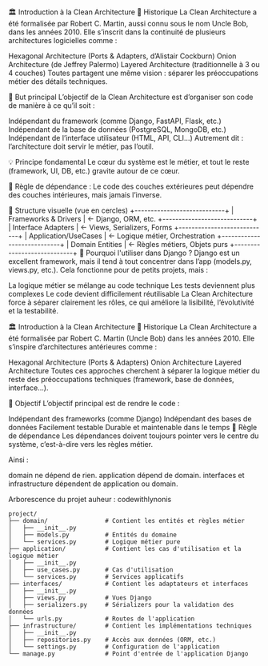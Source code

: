 🏛️ Introduction à la Clean Architecture
📜 Historique
La Clean Architecture a été formalisée par Robert C. Martin, aussi connu sous le nom Uncle Bob, dans les années 2010. Elle s’inscrit dans la continuité de plusieurs architectures logicielles comme :

Hexagonal Architecture (Ports & Adapters, d’Alistair Cockburn)
Onion Architecture (de Jeffrey Palermo)
Layered Architecture (traditionnelle à 3 ou 4 couches)
Toutes partagent une même vision : séparer les préoccupations métier des détails techniques.

🧰 But principal
L’objectif de la Clean Architecture est d’organiser son code de manière à ce qu’il soit :

Indépendant du framework (comme Django, FastAPI, Flask, etc.)
Indépendant de la base de données (PostgreSQL, MongoDB, etc.)
Indépendant de l’interface utilisateur (HTML, API, CLI…)
Autrement dit : l’architecture doit servir le métier, pas l’outil.

💡 Principe fondamental
Le cœur du système est le métier, et tout le reste (framework, UI, DB, etc.) gravite autour de ce cœur.

🔁 Règle de dépendance :
Le code des couches extérieures peut dépendre des couches intérieures, mais jamais l’inverse.

📐 Structure visuelle (vue en cercles)
+----------------------------+
|   Frameworks & Drivers    |  <- Django, ORM, etc.
+----------------------------+
|    Interface Adapters     |  <- Views, Serializers, Forms
+----------------------------+
|      Application/UseCases |  <- Logique métier, Orchestration
+----------------------------+
|         Domain Entities   |  <- Règles métiers, Objets purs
+----------------------------+
🧠 Pourquoi l'utiliser dans Django ?
Django est un excellent framework, mais il tend à tout concentrer dans l’app (models.py, views.py, etc.). Cela fonctionne pour de petits projets, mais :

La logique métier se mélange au code technique
Les tests deviennent plus complexes
Le code devient difficilement réutilisable
La Clean Architecture force à séparer clairement les rôles, ce qui améliore la lisibilité, l’évolutivité et la testabilité.


🏛️ Introduction à la Clean Architecture
📜 Historique
La Clean Architecture a été formalisée par Robert C. Martin (Uncle Bob) dans les années 2010. Elle s’inspire d’architectures antérieures comme :

Hexagonal Architecture (Ports & Adapters)
Onion Architecture
Layered Architecture
Toutes ces approches cherchent à séparer la logique métier du reste des préoccupations techniques (framework, base de données, interface…).

🧰 Objectif
L’objectif principal est de rendre le code :

Indépendant des frameworks (comme Django)
Indépendant des bases de données
Facilement testable
Durable et maintenable dans le temps
🔁 Règle de dépendance
Les dépendances doivent toujours pointer vers le centre du système, c’est-à-dire vers les règles métier.

Ainsi :

domain ne dépend de rien.
application dépend de domain.
interfaces et infrastructure dépendent de application ou domain.

Arborescence du projet
auheur : codewithlynonis 
```plaintext
project/
├── domain/                # Contient les entités et règles métier
│   ├── __init__.py
│   ├── models.py          # Entités du domaine
│   └── services.py        # Logique métier pure
├── application/           # Contient les cas d'utilisation et la logique métier
│   ├── __init__.py
│   ├── use_cases.py       # Cas d'utilisation
│   └── services.py        # Services applicatifs
├── interfaces/            # Contient les adaptateurs et interfaces
│   ├── __init__.py
│   ├── views.py           # Vues Django
│   ├── serializers.py     # Sérializers pour la validation des données
│   └── urls.py            # Routes de l'application
├── infrastructure/        # Contient les implémentations techniques
│   ├── __init__.py
│   ├── repositories.py    # Accès aux données (ORM, etc.)
│   └── settings.py        # Configuration de l'application
└── manage.py              # Point d'entrée de l'application Django
